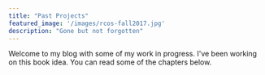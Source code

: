 ```yaml
---
title: "Past Projects"
featured_image: '/images/rcos-fall2017.jpg'
description: "Gone but not forgotten"
---
```

Welcome to my blog with some of my work in progress. I've been working on this book idea. You can read some of the chapters below.

